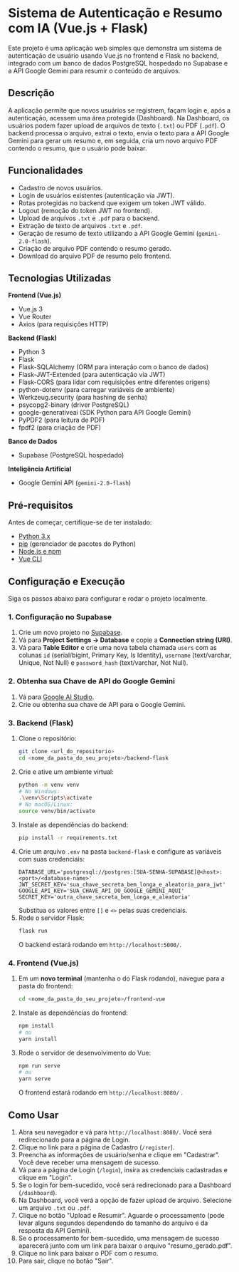 # Sistema de Autenticação e Resumo com IA (Vue.js + Flask)

Este projeto é uma aplicação web simples que demonstra um sistema de autenticação de usuário usando Vue.js no frontend e Flask no backend, integrado com um banco de dados PostgreSQL hospedado no Supabase e a API Google Gemini para resumir o conteúdo de arquivos.

## Descrição

A aplicação permite que novos usuários se registrem, façam login e, após a autenticação, acessem uma área protegida (Dashboard). Na Dashboard, os usuários podem fazer upload de arquivos de texto (`.txt`) ou PDF (`.pdf`). O backend processa o arquivo, extrai o texto, envia o texto para a API Google Gemini para gerar um resumo e, em seguida, cria um novo arquivo PDF contendo o resumo, que o usuário pode baixar.

## Funcionalidades

* Cadastro de novos usuários.
* Login de usuários existentes (autenticação via JWT).
* Rotas protegidas no backend que exigem um token JWT válido.
* Logout (remoção do token JWT no frontend).
* Upload de arquivos `.txt` e `.pdf` para o backend.
* Extração de texto de arquivos `.txt` e `.pdf`.
* Geração de resumo de texto utilizando a API Google Gemini (`gemini-2.0-flash`).
* Criação de arquivo PDF contendo o resumo gerado.
* Download do arquivo PDF de resumo pelo frontend.

## Tecnologias Utilizadas

**Frontend (Vue.js)**

* Vue.js 3
* Vue Router
* Axios (para requisições HTTP)

**Backend (Flask)**

* Python 3
* Flask
* Flask-SQLAlchemy (ORM para interação com o banco de dados)
* Flask-JWT-Extended (para autenticação via JWT)
* Flask-CORS (para lidar com requisições entre diferentes origens)
* python-dotenv (para carregar variáveis de ambiente)
* Werkzeug.security (para hashing de senha)
* psycopg2-binary (driver PostgreSQL)
* google-generativeai (SDK Python para API Google Gemini)
* PyPDF2 (para leitura de PDF)
* fpdf2 (para criação de PDF)

**Banco de Dados**

* Supabase (PostgreSQL hospedado)

**Inteligência Artificial**

* Google Gemini API (`gemini-2.0-flash`)

## Pré-requisitos

Antes de começar, certifique-se de ter instalado:

* [Python 3.x](https://www.python.org/downloads/)
* [pip](https://pip.pypa.io/en/stable/installation/) (gerenciador de pacotes do Python)
* [Node.js e npm](https://nodejs.org/en/download/)
* [Vue CLI](https://cli.vuejs.org/guide/installation.html) 

## Configuração e Execução

Siga os passos abaixo para configurar e rodar o projeto localmente.

### 1. Configuração no Supabase

1.  Crie um novo projeto no [Supabase](https://supabase.com/).
2.  Vá para **Project Settings -> Database** e copie a **Connection string (URI)**.
3.  Vá para **Table Editor** e crie uma nova tabela chamada `users` com as colunas `id` (serial/bigint, Primary Key, Is Identity), `username` (text/varchar, Unique, Not Null) e `password_hash` (text/varchar, Not Null).

### 2. Obtenha sua Chave de API do Google Gemini

1.  Vá para [Google AI Studio](https://aistudio.google.com/).
2.  Crie ou obtenha sua chave de API para o Google Gemini.

### 3. Backend (Flask)

1.  Clone o repositório:
    ```bash
    git clone <url_do_repositorio>
    cd <nome_da_pasta_do_seu_projeto>/backend-flask
    ```
2.  Crie e ative um ambiente virtual:
    ```bash
    python -m venv venv
    # No Windows:
    .\venv\Scripts\activate
    # No macOS/Linux:
    source venv/bin/activate
    ```
3.  Instale as dependências do backend:
    ```bash
    pip install -r requirements.txt
    ```
4.  Crie um arquivo `.env` na pasta `backend-flask` e configure as variáveis com suas credenciais:
    ```env
    DATABASE_URL='postgresql://postgres:[SUA-SENHA-SUPABASE]@<host>:<port>/<database-name>'
    JWT_SECRET_KEY='sua_chave_secreta_bem_longa_e_aleatoria_para_jwt'
    GOOGLE_API_KEY='SUA_CHAVE_API_DO_GOOGLE_GEMINI_AQUI'
    SECRET_KEY='outra_chave_secreta_bem_longa_e_aleatoria'
    ```
    Substitua os valores entre `[]` e `<>` pelas suas credenciais.
5.  Rode o servidor Flask:
    ```bash
    flask run
    ```
    O backend estará rodando em `http://localhost:5000/`.

### 4. Frontend (Vue.js)

1.  Em um **novo terminal** (mantenha o do Flask rodando), navegue para a pasta do frontend:
    ```bash
    cd <nome_da_pasta_do_seu_projeto>/frontend-vue
    ```
2.  Instale as dependências do frontend:
    ```bash
    npm install
    # ou
    yarn install
    ```
3.  Rode o servidor de desenvolvimento do Vue:
    ```bash
    npm run serve
    # ou
    yarn serve
    ```
    O frontend estará rodando em `http://localhost:8080/` .

## Como Usar

1.  Abra seu navegador e vá para `http://localhost:8080/`. Você será redirecionado para a página de Login.
2.  Clique no link para a página de Cadastro (`/register`).
3.  Preencha as informações de usuário/senha e clique em "Cadastrar". Você deve receber uma mensagem de sucesso.
4.  Vá para a página de Login (`/login`), insira as credenciais cadastradas e clique em "Login".
5.  Se o login for bem-sucedido, você será redirecionado para a Dashboard (`/dashboard`).
6.  Na Dashboard, você verá a opção de fazer upload de arquivo. Selecione um arquivo `.txt` ou `.pdf`.
7.  Clique no botão "Upload e Resumir". Aguarde o processamento (pode levar alguns segundos dependendo do tamanho do arquivo e da resposta da API Gemini).
8.  Se o processamento for bem-sucedido, uma mensagem de sucesso aparecerá junto com um link para baixar o arquivo "resumo\_gerado.pdf".
9.  Clique no link para baixar o PDF com o resumo.
10. Para sair, clique no botão "Sair".